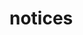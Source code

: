 <!-- generated by markdown-notes-tree -->

# notices

<!-- optional markdown-notes-tree directory description starts here -->

<!-- optional markdown-notes-tree directory description ends here -->


